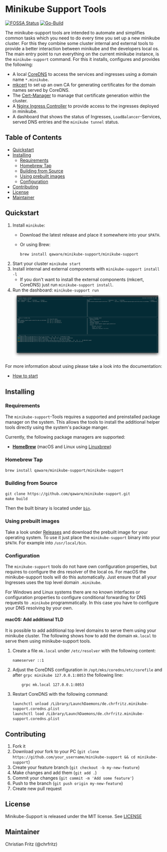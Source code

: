 # Minikube Support Tools

[![FOSSA Status](https://app.fossa.com/api/projects/git%2Bgithub.com%2Fqaware%2Fminikube-support.svg?type=small)](https://app.fossa.com/projects/git%2Bgithub.com%2Fqaware%2Fminikube-support?ref=badge_small)
[![Go-Build](https://github.com/qaware/minikube-support/workflows/Go-Build/badge.svg?branch=master)](https://github.com/qaware/minikube-support/actions?query=workflow%3AGo-Build)

The minikube-support tools are intended to automate and simplifies
common tasks which you need to do every time you set up a new minikube
cluster. For this they combine some cluster internal and external tools
to provide a better interaction between minikube and the developers
local os. The main entry point to run everything on the current minikube
instance, is the `minikube-support` command. For this it installs,
configures and provides the following:

- A local [CoreDNS](https://coredns.io/) to access the services and
  ingresses using a domain name `*.minikube`.
- [mkcert](https://github.com/FiloSottile/mkcert) to set up an own CA
  for generating certificates for the domain names served by CoreDNS.
- The [Cert-Manager](https://github.com/jetstack/cert-manager) to manage
  that certificate generation within the cluster.
- A
  [Nginx Ingress Controller](https://kubernetes.github.io/ingress-nginx/)
  to provide access to the ingresses deployed in minikube.
- A dashboard that shows the status of Ingresses,
  `LoadBalancer`-Services, served DNS entries and the `minikube tunnel`
  status.

[TOC]: # "## Table of Contents"

## Table of Contents
- [Quickstart](#quickstart)
- [Installing](#installing)
  - [Requirements](#requirements)
  - [Homebrew Tap](#homebrew-tap)
  - [Building from Source](#building-from-source)
  - [Using prebuilt images](#using-prebuilt-images)
  - [Configuration](#configuration)
- [Contributing](#contributing)
- [License](#license)
- [Maintainer](#maintainer)


## Quickstart

1. Install `minikube`:
   - Download the latest release and place it somewhere into your
     `$PATH`.
   - Or using Brew:

     ```shell script
     brew install qaware/minikube-support/minikube-support  
     ```
2. Start your cluster `minikube start`
3. Install internal and external components with `minikube-support
   install -l`
   - If you don't want to install the external components (mkcert,
     CoreDNS) just run `minikube-support install`.
4. Run the dashboard: `minikube-support run`
   ![Dashboard after start of `minikube-support run`](docs/run.png)

For more information about using please take a look into the
documentation:
- [How to start](docs/how-to-start.md)

## Installing

### Requirements

The `minikube-support`-Tools requires a supported and preinstalled
package manager on the system. This allows the tools to install the
additional helper tools directly using the system's package manger.

Currently, the following package managers are supported:

- [**HomeBrew**](https://brew.sh/) (macOS and Linux using
  [Linuxbrew](https://docs.brew.sh/Homebrew-on-Linux))

### Homebrew Tap

```shell script
brew install qaware/minikube-support/minikube-support
```

### Building from Source

```shell script
git clone https://github.com/qaware/minikube-support.git
make build
```

Then the built binary is located under [`bin`](bin).

### Using prebuilt images

Take a look under
[Releases](https://github.com/qaware/minikube-support/releases) and
download the prebuilt image for your operating system. To use it just
place the `minikube-support` binary into your `$PATH`. For example into
`/usr/local/bin`.

### Configuration

The `minikube-support` tools do not have own configuration properties,
but requires to configure the dns resolver of the local os. For macOS
the minikube-support tools will do this automatically. Just ensure that
all your Ingresses uses the top level domain `.minikube`.

For Windows and Linux systems there are no known interfaces or
configuration properties to configure conditional forwarding for DNS
requests to `.minikube` programmatically. In this case you have to
configure your DNS resolving by your own.

#### macOS: Add additional TLD

It is possible to add additional top level domains to serve them using your minikube cluster. The following shows how to add the domain `mk.local` to serve them using minikube-support tools.

1. Create a file `mk.local` under `/etc/resolver` with the following content:
   ```
   nameserver ::1
   ```
2. Adjust the CoreDNS configuration in `/opt/mks/coredns/etc/corefile` and after `grpc minikube 127.0.0.1:8053` the following line:
   ```
       grpc mk.local 127.0.0.1:8053
   ```
3. Restart CoreDNS with the following command:
   ```shell script
   launchctl unload /Library/LaunchDaemons/de.chrfritz.minikube-support.coredns.plist
   launchctl load /Library/LaunchDaemons/de.chrfritz.minikube-support.coredns.plist
   ```

## Contributing

1. Fork it
2. Download your fork to your PC (`git clone
   https://github.com/your_username/minikube-support && cd
   minikube-support`)
3. Create your feature branch (`git checkout -b my-new-feature`)
4. Make changes and add them (`git add .`)
5. Commit your changes (`git commit -m 'Add some feature'`)
6. Push to the branch (`git push origin my-new-feature`)
7. Create new pull request

## License

Minikube-Support is released under the MIT license. See
[LICENSE](https://github.com/qaware/minikube-support/blob/master/LICENSE)

## Maintainer

Christian Fritz (@chrfritz)
